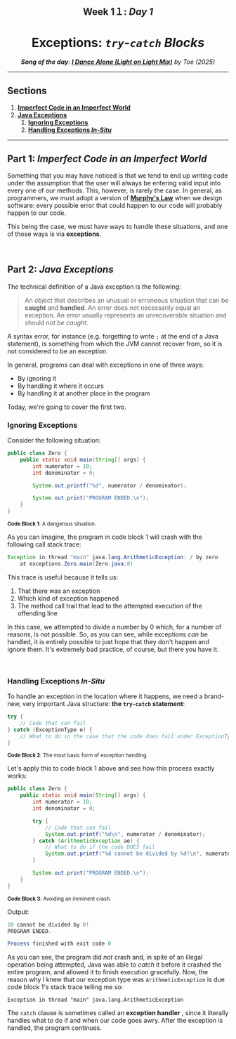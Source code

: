 <h2 align=center>Week 1１: <em>Day 1</em></h2>

<h1 align=center>Exceptions: <em><code>try</code>-<code>catch</code> Blocks</em></h1>

<p align=center><strong><em>Song of the day</strong>: <a href="https://youtu.be/vtf_a6JMfqI?si=a5QSxpssNtju1_i6"><strong><u>I Dance Alone (Light on Light Mix)</u></strong></a> by Toe (2025)</em></p>

---

## Sections

1. [**Imperfect Code in an Imperfect World**](#1)
2. [**Java Exceptions**](#2)
    1. [**Ignoring Exceptions**](#2-1)
    1. [**Handling Exceptions _In-Situ_**](#2-2)

---

<a id="1"></a>

## Part 1: _Imperfect Code in an Imperfect World_

Something that you may have noticed is that we tend to end up writing code under the assumption that the user will always be entering valid input into every one of our methods. This, however, is rarely the case. In general, as programmers, we must adopt a version of [**Murphy's Law**](https://en.wikipedia.org/wiki/Murphy%27s_law) when we design software: every possible error that could happen to our code will probably happen to our code.

This being the case, we must have ways to handle these situations, and one of those ways is via **exceptions**.

<br>

<a id="2"></a>

## Part 2: _Java Exceptions_

The technical definition of a Java exception is the following:

> An _object_ that describes an unusual or erroneous situation that can be **caught** and **handled**. An error does _not_ necessarily equal an exception. An error usually represents an unrecoverable situation and should _not be caught_.

A syntax error, for instance (e.g. forgetting to write `;` at the end of a Java statement), is something from which the JVM cannot recover from, so it is not considered to be an exception.

In general, programs can deal with exceptions in one of three ways:

- By ignoring it
- By handling it where it occurs
- By handling it at another place in the program

Today, we're going to cover the first two.

<a id="2-1"></a>

### Ignoring Exceptions

Consider the following situation:

```java
public class Zero {
    public static void main(String[] args) {
        int numerator = 10;
        int denominator = 0;

        System.out.printf("%d", numerator / denominator);

        System.out.print("PROGRAM ENDED.\n");
    }
}
```

<sub>**Code Block 1**: A dangerous situation.</sub>

As you can imagine, the program in code block 1 will crash with the following call stack trace:

```java
Exception in thread "main" java.lang.ArithmeticException: / by zero
	at exceptions.Zero.main(Zero.java:8)
```

This trace is useful because it tells us:

1. That there was an exception
2. Which kind of exception happened
3. The method call trail that lead to the attempted execution of the offending line

In this case, we attempted to divide a number by 0 which, for a number of reasons, is not possible. So, as you can see, while exceptions _can_ be handled, it is entirely possible to just hope that they don't happen and ignore them. It's extremely bad practice, of course, but there you have it.

<br>

<a id="2-2"></a>

### Handling Exceptions _In-Situ_

To handle an exception in the location where it happens, we need a brand-new, very important Java structure: **the `try`-`catch` statement**:

```java
try {
    // Code that can fail
} catch (ExceptionType e) {
    // What to do in the case that the code does fail under ExceptionType objects
}
```

<sub>**Code Block 2**: The most basic form of exception handling.</sub>

Let's apply this to code block 1 above and see how this process exactly works:

```java
public class Zero {
    public static void main(String[] args) {
        int numerator = 10;
        int denominator = 0;

        try {
            // Code that can fail
            System.out.printf("%d\n", numerator / denominator);
        } catch (ArithmeticException ae) {
            // What to do if the code DOES fail
            System.out.printf("%d cannot be divided by %d!\n", numerator, denominator);
        }

        System.out.print("PROGRAM ENDED.\n");
    }
}
```

<sub>**Code Block 3**: Avoiding an imminent crash.</sub>

Output:

```java
10 cannot be divided by 0!
PROGRAM ENDED.

Process finished with exit code 0
```

As you can see, the program did _not_ crash and, in spite of an illegal operation being attempted, Java was able to _catch_ it before it crashed the entire program, and allowed it to finish execution gracefully. Now, the reason why I knew that our exception type was `ArithmeticException` is due code block 1's stack trace telling me so:

```text
Exception in thread "main" java.lang.ArithmeticException
```

The `catch` clause is sometimes called an **exception handler** , since it literally handles what to do if and when our code goes awry. After the exception is handled, the program continues.

<!-- ---

Let's try a more complicated, realistic example:

Let's say we wanted to write a program that scanned product codes in Amazon. These product codes are **13 characters**,
and look like this, `TRQ2778A7R-19`:

```text
TRQ 2778 A7 R -19
   |    |   |
    \  /    |
     |      |
     V      |
district    V
   code    zone
           code
```

<sub>**Figure 1**: The important bits of a product code.</sub>

The district code (in this case `2778`) and the zone code (`R` here) are the important bits to check. For the purposes
of this problem, assume that _products made in zone `R` cannot be sold in districts with code `2000` or higher_.

We must be sure to make the program fault-tolerant as well. That is, even if an invalid code is entered, the program 
should not terminate, but process the erroneous code and continue until the user enters a termination signal (say 
`XXX`):

```java
import java.util.Scanner;

public class ProductCodes {
    public static final String TERMINATION_CODE = "XXX";
    public static final int ZONE_INDEX = 9;
    public static final int DISTRICT_LOW_IDX = 3;
    public static final int DISTRICT_HIGH_IDX = 7;
    public static final char INVALID_ZONE = 'R';
    public static final int INVALID_DISTRICT = 2000;

    public static void main(String[] args) {
        String code;
        char zone;
        int district;

        // We'll count the number of valid codes we encounter
        // As well as the number of banned codes
        int numberOfValidCodes = 0, numberOfBannedCodes = 0;

        Scanner scanner = new Scanner(System.in);

        System.out.printf("Enter product code (%s to quit): ", TERMINATION_CODE);
        code = scanner.nextLine();

        // STEP 1: While the user doesn't enter the termination code
        while (!code.equals(TERMINATION_CODE)) {
            // Attempt the following things that COULD go wrong...
            try {
                // STEP 2: Extract the zone code (could be out of bounds)
                zone = code.charAt(ZONE_INDEX);

                // STEP 3: Extract the district code (could be a non-integer)
                district = Integer.parseInt(code.substring(DISTRICT_LOW_IDX, DISTRICT_HIGH_IDX));

                // STEP 4: If it passes both of those tests, it is a valid code
                numberOfValidCodes++;

                // STEP 5: But if happens to be in a district that is incompatible with the invalid zone, make sure to
                //         note that it is a banned code
                if (zone == INVALID_ZONE && district >= INVALID_DISTRICT) {
                    numberOfBannedCodes++;
                }
            } catch (StringIndexOutOfBoundsException exception) {
                // STEP 6: If step 2 went wrong, handle it here
                System.out.printf("ERROR: Improper code length: %s", code);
            } catch (NumberFormatException exception) {
                // STEP 7: If step 3 went wrong, handle it here
                System.out.printf("ERROR: District is not numeric: %s", code);
            }

            // STEP 8: Prompt the user to enter next code to start again
            System.out.printf("Enter product code (%s to quit): ", TERMINATION_CODE);
            code = scanner.nextLine();
        }

        // STEP 9: Print results
        System.out.printf("Number of valid codes entered: %d.", numberOfValidCodes);
        System.out.printf("Number of banned codes entered: %d.", numberOfBannedCodes);
    }
}
```

<sub>**Code Block 4**: The [**solution**](ProductCodes.java) to the problem. Read the comments for the steps!</sub>

---

#### Handling Exceptions at Another Place in the Program

Our exceptions don't necessarily have to be handled within the method where they occurred. This may be a bit of a
confusing concept, but we've actually seen something similar before. Let's say we have the following class:

```java
public class StandardDeviation {
    public double getStandardDeviation(int[] numbers) {
        double standardDeviation = 0.0d;
        double average = getAverage(numbers);

        for(double number : numbers) {
            standardDeviation += Math.pow(number - average, 2);
        }

        return standardDeviation;
    }

    private double getAverage(int[] numbers) {
        return (double) getSum(numbers) / numbers.length;
    }

    private int getSum(int[] numbers) {
        int sum = 0;
        for (int number : numbers) sum += number;

        return sum;
    }
}
```

<sub>**Code Block 5**: A simple standard deviation calculator.</sub>

Let's say we try to use it with an array of integers, but that array object happened to be null? What does the error 
message look like?

```java
StandardDeviation stdev = new StandardDeviation();

int[] grades = null;

System.out.printf("The standard deviation is %.2f.\n", stdev.getStandardDeviation(grades));
```

Output:

```text
Exception in thread "main" java.lang.NullPointerException: Cannot read the array length because "<local3>" is null
	at exceptions.StandardDeviation.getSum(StandardDeviation.java:29)
	at exceptions.StandardDeviation.getAverage(StandardDeviation.java:24)
	at exceptions.StandardDeviation.getStandardDeviation(StandardDeviation.java:14)
	at exceptions.StandardDeviation.main(StandardDeviation.java:9)
```

You see how the last four lines follow a sort of path through the methods necessary to get the standard deviation? That
is:

1. The `main()` calls on the `getStandardDeviation()` method in line 9.
2. The `getStandardDeviation()` method calls on the `getAverage()` method in line 14.
3. The `getAverage()` method calls on the `getSum()` method in line 24.
4. Finally, the `getSum()` method attempts to use the number array in line 29, but since it is `null`, it raises the
`NullPointerException` exception.

This is what is called a **method hierarchy**, and it represents the order in which the methods are called in the stack.
In other words, since one method is dependent on the other, the "outer method" will be placed on the stack first, 
followed by the "inner method", and so on and so forth.

So, where exactly should this exception be handled? The answer is that it could be handled at any of these steps—it's 
really up to the programmer to decide. Since `NullPointerException` exceptions will always first happen in `getSum()` 
(since they are the first method to even touch the array of integers), it may seem natural to handle it there, but Java
provides an alternative way of doing this. For this, it's helpful to look at Java's `Exception` class hierarchy:

![exception-class-hierarchy](assets/exception-class-hierarchy.png)

<sub>**Figure 2**: The inheritance hierarchy of Java's `Exception` class.</sub>

As you can see, all error and exception classes are descendants of the `Throwable` class. While these are pretty 
extensive, as our projects grow in complexity and specificity, we are bound to want to have our own, project-specific
exceptions. Fortunately, thanks to inheritance, we can extend the `Exception` class and achieve exactly that. Going
back to our `StandardDeviation` class, let's define an exception that has a more specific name, such as 
[**`StandardDeviationNotCalculableException`**](StandardDeviationNotCalculableException.java):

```java
public class StandardDeviationNotCalculableException extends NullPointerException {
    public NullArrayException(String message) {
        super(message);
    }
}
```

<sub>**Code Block 6**: A simple extension of `NullPointerException`.</sub>

Now, how do we apply this very long-titled exception in practice? You may have noticed that all exceptions extend 
something called `Throwable`. And that's our bread and butter.

### Part 3: _The `Throwable` Class_

How, exactly, is an exception triggered? There is no immediately obvious syntax to tell Java to throw its built-in
exceptions, so it's hard to tell. However, in Java:

> A method that can trigger an exception is said **to throw an exception**.

For example, our `getSum()` method from earlier can be said to **throw a `NullPointerException`**. Since a large number
of Java situations throw this exception, Java doesn't need you to tell it so. For our own custom exceptions, however,
we have to explicitly do so. For this, we use the **`throws`** keyword:

```java
private int getSum(int[] numbers) throws StandardDeviationNotCalculableException {
   if (numbers == null || numbers.length == 0) {
      throw new StandardDeviationNotCalculableException("This array is unsuitable for standard deviation " +
              "calculations. Check that it is not null or empty."); 
   }
   
   int sum = 0;
   for (int number : numbers) sum += number;
   
   return sum;
}
```

<sub>**Code Block 7**: Java now knows that `getSum()` can throw our custom 
`StandardDeviationNotCalculableException`.</sub>

As you can see, three things are necessary here:

1. The method signature must include the keyword `throws` followed by the name of the exception.
2. A way of checking whether this exception will be thrown. In this case, a standard deviation cannot be calculated
from a null array nor from an empty one.
3. In order to actually raise this exception, we must use the `throw` keyword followed by an object of that exception
class.

This is what is called a **checked** exception, i.e. an exception that must be explicitly checked for in order for it
to be thrown. Some built-in Java exceptions, such as `ArithmeticExcpetion` objects, are **unchecked**, since they are
raised regardless of whether we check them or not.

Checked exceptions include:

- **`ClassNotFoundException`**: Thrown when an application tries to load in a class but no definition for the class with
the specifed name could be found.
- **`IOException`**: Produced by failed or interrupted I/O operations, such as opening files.
- **`SQLException`**: Thrown when an [**SQL 
Server**](https://www.yourofficeanywhere.co.uk/info-hub/what-is-sql-server/) returns a warning or error.

Unchecked exceptions include:

- **`ArithmeticException`**: Thrown when an exceptional arithmetic condition has occurred. For example, a number 
divided by zero throws an instance of this class.
- **`ArrayStoreException`**: Thrown to indicate that an attempt has been made to store the wrong type of object into an 
array of objects (for example, trying to store a `double` in an `int` array).
- **`ClassCastException`**: Thrown to indicate that the code has attempted to cast an object to a subclass of which it 
is not an instance (for example, trying to cast a `String` object into a `byte`).

---

One final thing that you should watch out for is the following situation:

```java
System.out.println("Before throw");

throw new OutOfRangeException("Too High");

System.out.println("After throw");
```

<sub>**Code Block 7**: In which situations does this exception get thrown?</sub>

Because we don't actually check for a situation where an `OutOfRangeException` might happen (say, with an 
`if`-statement), this exception will **always** be thrown, regardless of the situation, which is most certainly not
what we want.

### Part 5: _Lab_

Consider the following code:

```java
public class Lab {
    public static double getAverageLength(String[] strings) {
        int amountOfStrings = strings.length;
        int sumOfLengths = 0;

        for (String string : strings) {
            sumOfLengths += string.length();
        }

        double averageLength = (double) sumOfLengths / amountOfStrings;

        return averageLength;
    }
}
```

In the static method `getAverageLength()`, two kinds of built-in Java exceptions can happen (I'm not telling you which 
two, but they're not particularly uncommon). Using `try`-`catch` blocks, make sure that the value of `-1` is always 
returned in case either of those two exceptions happen.

### Part 6: _I / O Exceptions_

We talked about JavaFX being an extension to our current knowledge in the sense that it provides a visual output to our
programming. Of course, these inputs and outputs don't always have to be visual, and oftentimes take the form of files
that are created / edited. In order to do this with Java, we need to take advantage of something called a _stream_.

> A **stream** is a sequence of bytes that flow from a source to a destination. In a program, we read information from 
> an input stream and write information to an output stream. A program can manage multiple streams simultaneously.

There are three standard I / O streams:
- **Standard Output**, which is defined by `System.out`.
- **Standard Input**, which is defined by `System.in`.
- **Standard Error**, which is defined by `System.err`.

We've naturally seen `System.out` a whole bunch. Both it and `System.err` typically represent the console window. 
`System.in` on the other hand typically represents keyboard input, which we've used many times with `Scanner` objects.

---

It probably goes without saying that the user can input all sorts of garbage values into a program. This is not 
necessarily done on purpose; users have to learn how to use a program, and the learning curve for any given program
can vary from person to person. This being the case, it helps for us to to have a specific exception that deals with
these unpredictable scenarios. The `IOException` class—a **checked** exception—deals with such operations performed by 
some of Java's I / O classes.

For example, it's helpful in situations when:

- A file might not exist
- A file exists, but the program is not able to find / open it
- The file exists, can be found and opened, but does not contain the kind of data that we expect (e.g. tryng to open
a Word file with Apple Music or Spotify)

Let's illustrate this by writing some data onto a file using the `PrintWriter` class. In this case, this output stream
must be closed explicitly—a good use for our `finally` clause:

```java
import java.io.IOException;
import java.io.PrintWriter;
import java.util.Random;

public class TestData {
    public static final int MAX = 10;
    public static final String FILE_NAME = "test.txt";

    public static void main(String[] args) throws IOException {
        int value;

        // Our output stream is no long System.out, but a PrintWriter object
        PrintWriter outFile = new PrintWriter(FILE_NAME);

        Random random = new Random();

        for (int lineNumber = 1; lineNumber <= MAX; lineNumber++) {
            for (int number = 1; number <= MAX; number++) {
                value = random.nextInt(90) + MAX;
                outFile.printf("%d\t", value); // The same methods—print(), printf(), println()—are available to us
            }

            outFile.print('\n');
        }

        outFile.close();
        System.out.printf("Output file has been created: %s!\n", FILE_NAME);
    }
}
```

<sub>**Code Block 8**: Delegating the `IOException` to the caller of `main()`.</sub>

Or, if you want to handle the exception _in-situ_:

```java
import java.io.IOException;
import java.io.PrintWriter;
import java.util.Random;

public class TestData {
    public static final int MAX = 10;
    public static final String FILE_NAME = "test.txt";

    public static void main(String[] args) {
        int value;

        try {
            // Our output stream is no long System.out, but a PrintWriter object
            PrintWriter outFile = new PrintWriter(FILE_NAME);

            Random random = new Random();

            for (int lineNumber = 1; lineNumber <= MAX; lineNumber++) {
                for (int number = 1; number <= MAX; number++) {
                    value = random.nextInt(90) + MAX;
                    outFile.printf("%d\t", value); // The same methods—print(), printf(), println()—are available to us
                }

                outFile.print('\n');
            }

            outFile.close();
            System.out.printf("Output file has been created: %s!\n", FILE_NAME);
        } catch (IOException ioe) {
            System.out.println("ERROR: Something went wrong.");
        }
    }
}
```

<sub>**Code Block 9**: Catching the exception inside of `main()`.</sub> -->